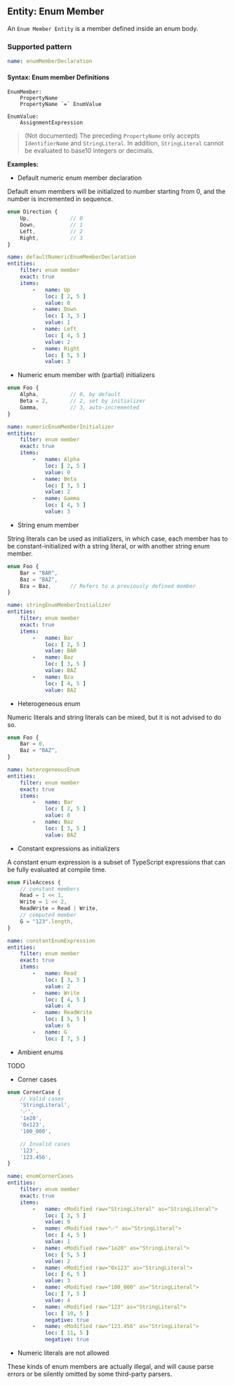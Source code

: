 ## Entity: Enum Member

An `Enum Member Entity` is a member defined inside an enum body.

### Supported pattern

```yaml
name: enumMemberDeclaration
```

#### Syntax: Enum member Definitions

```text
EnumMember:
    PropertyName
    PropertyName `=` EnumValue

EnumValue:
    AssignmentExpression
```

> (Not documented) The preceding `PropertyName` only
> accepts `IdentifierName` and `StringLiteral`. In
> addition, `StringLiteral` cannot be
> evaluated to base10 integers or decimals.

**Examples:**

* Default numeric enum member declaration

Default enum members will be initialized to number starting from
0, and the number is incremented in sequence.

```ts
enum Direction {
    Up,             // 0
    Down,           // 1
    Left,           // 2
    Right,          // 3
}
```

```yaml
name: defaultNumericEnumMemberDeclaration
entities:
    filter: enum member
    exact: true
    items:
        -   name: Up
            loc: [ 2, 5 ]
            value: 0
        -   name: Down
            loc: [ 3, 5 ]
            value: 1
        -   name: Left
            loc: [ 4, 5 ]
            value: 2
        -   name: Right
            loc: [ 5, 5 ]
            value: 3
```

* Numeric enum member with (partial) initializers

```ts
enum Foo {
    Alpha,          // 0, by default
    Beta = 2,       // 2, set by initializer
    Gamma,          // 3, auto-incremented
}
```

```yaml
name: numericEnumMemberInitializer
entities:
    filter: enum member
    exact: true
    items:
        -   name: Alpha
            loc: [ 2, 5 ]
            value: 0
        -   name: Beta
            loc: [ 3, 5 ]
            value: 2
        -   name: Gamma
            loc: [ 4, 5 ]
            value: 3
```

* String enum member

String literals can be used as initializers, in which case, each
member has to be constant-initialized with a string literal, or
with another string enum member.

```ts
enum Foo {
    Bar = "BAR",
    Baz = "BAZ",
    Bza = Baz,      // Refers to a previously defined member
}
```

```yaml
name: stringEnumMemberInitializer
entities:
    filter: enum member
    exact: true
    items:
        -   name: Bar
            loc: [ 2, 5 ]
            value: BAR
        -   name: Baz
            loc: [ 3, 5 ]
            value: BAZ
        -   name: Bza
            loc: [ 4, 5 ]
            value: BAZ
```

* Heterogeneous enum

Numeric literals and string literals can be mixed, but it is not
advised to do so.

```ts
enum Foo {
    Bar = 0,
    Baz = "BAZ",
}
```

```yaml
name: heterogeneousEnum
entities:
    filter: enum member
    exact: true
    items:
        -   name: Bar
            loc: [ 2, 5 ]
            value: 0
        -   name: Baz
            loc: [ 3, 5 ]
            value: BAZ
```

* Constant expressions as initializers

A constant enum expression is a subset of TypeScript expressions
that can be fully evaluated at compile time.

```ts
enum FileAccess {
    // constant members
    Read = 1 << 1,
    Write = 1 << 2,
    ReadWrite = Read | Write,
    // computed member
    G = "123".length,
}
```

```yaml
name: constantEnumExpression
entities:
    filter: enum member
    exact: true
    items:
        -   name: Read
            loc: [ 3, 5 ]
            value: 2
        -   name: Write
            loc: [ 4, 5 ]
            value: 4
        -   name: ReadWrite
            loc: [ 5, 5 ]
            value: 6
        -   name: G
            loc: [ 7, 5 ]
```

* Ambient enums

TODO

* Corner cases

```ts
enum CornerCase {
    // Valid cases
    'StringLiteral',
    '✅',
    '1e20',
    '0x123',
    '100_000',

    // Invalid cases
    '123',
    '123.456',
}
```

```yaml
name: enumCornerCases
entities:
    filter: enum member
    exact: true
    items:
        -   name: <Modified raw="StringLiteral" as="StringLiteral">
            loc: [ 3, 5 ]
            value: 0
        -   name: <Modified raw="✅" as="StringLiteral">
            loc: [ 4, 5 ]
            value: 1
        -   name: <Modified raw="1e20" as="StringLiteral">
            loc: [ 5, 5 ]
            value: 2
        -   name: <Modified raw="0x123" as="StringLiteral">
            loc: [ 6, 5 ]
            value: 3
        -   name: <Modified raw="100_000" as="StringLiteral">
            loc: [ 7, 5 ]
            value: 4
        -   name: <Modified raw="123" as="StringLiteral">
            loc: [ 10, 5 ]
            negative: true
        -   name: <Modified raw="123.456" as="StringLiteral">
            loc: [ 11, 5 ]
            negative: true
```

* Numeric literals are not allowed

[//]: # (```ts)

[//]: # (//// @no-test)

[//]: # (enum DefinitivelyIllegal {)

[//]: # (    123,)

[//]: # (    123.456,)

[//]: # (    1e2,)

[//]: # (    0x123,)

[//]: # (    0o123,)

[//]: # (    0b10,)

[//]: # (})

[//]: # (```)

These kinds of enum members are actually illegal, and will cause
parse errors or be silently omitted by some third-party parsers.

